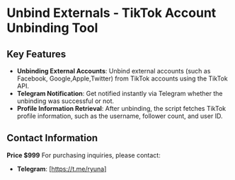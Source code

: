 # Unbind Externals - TikTok Account Unbinding Tool

## Key Features

- **Unbinding External Accounts**: Unbind external accounts (such as Facebook, Google,Apple,Twitter) from TikTok accounts using the TikTok API.
- **Telegram Notification**: Get notified instantly via Telegram whether the unbinding was successful or not.
- **Profile Information Retrieval**: After unbinding, the script fetches TikTok profile information, such as the username, follower count, and user ID.

## Contact Information

**Price $999**
For purchasing inquiries, please contact:
- **Telegram**: [https://t.me/ryuna]
